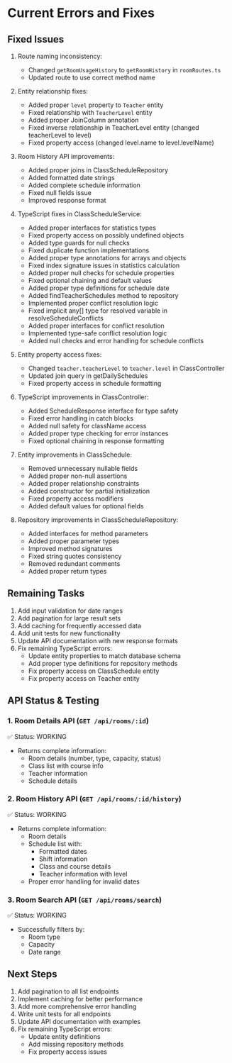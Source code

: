 # Current Errors and Fixes

## Fixed Issues
1. Route naming inconsistency:
   - Changed `getRoomUsageHistory` to `getRoomHistory` in `roomRoutes.ts`
   - Updated route to use correct method name

2. Entity relationship fixes:
   - Added proper `level` property to `Teacher` entity
   - Fixed relationship with `TeacherLevel` entity
   - Added proper JoinColumn annotation
   - Fixed inverse relationship in TeacherLevel entity (changed teacherLevel to level)
   - Fixed property access (changed level.name to level.levelName)

3. Room History API improvements:
   - Added proper joins in ClassScheduleRepository
   - Added formatted date strings
   - Added complete schedule information
   - Fixed null fields issue
   - Improved response format

4. TypeScript fixes in ClassScheduleService:
   - Added proper interfaces for statistics types
   - Fixed property access on possibly undefined objects
   - Added type guards for null checks
   - Fixed duplicate function implementations
   - Added proper type annotations for arrays and objects
   - Fixed index signature issues in statistics calculation
   - Added proper null checks for schedule properties
   - Fixed optional chaining and default values
   - Added proper type definitions for schedule date
   - Added findTeacherSchedules method to repository
   - Implemented proper conflict resolution logic
   - Fixed implicit any[] type for resolved variable in resolveScheduleConflicts
   - Added proper interfaces for conflict resolution
   - Implemented type-safe conflict resolution logic
   - Added null checks and error handling for schedule conflicts

5. Entity property access fixes:
   - Changed `teacher.teacherLevel` to `teacher.level` in ClassController
   - Updated join query in getDailySchedules
   - Fixed property access in schedule formatting

6. TypeScript improvements in ClassController:
   - Added ScheduleResponse interface for type safety
   - Fixed error handling in catch blocks
   - Added null safety for className access
   - Added proper type checking for error instances
   - Fixed optional chaining in response formatting

7. Entity improvements in ClassSchedule:
   - Removed unnecessary nullable fields
   - Added proper non-null assertions
   - Added proper relationship constraints
   - Added constructor for partial initialization
   - Fixed property access modifiers
   - Added default values for optional fields

8. Repository improvements in ClassScheduleRepository:
   - Added interfaces for method parameters
   - Added proper parameter types
   - Improved method signatures
   - Fixed string quotes consistency
   - Removed redundant comments
   - Added proper return types

## Remaining Tasks
1. Add input validation for date ranges
2. Add pagination for large result sets
3. Add caching for frequently accessed data
4. Add unit tests for new functionality
5. Update API documentation with new response formats
6. Fix remaining TypeScript errors:
   - Update entity properties to match database schema
   - Add proper type definitions for repository methods
   - Fix property access on ClassSchedule entity
   - Fix property access on Teacher entity

## API Status & Testing

### 1. Room Details API (`GET /api/rooms/:id`)
✅ Status: WORKING
- Returns complete information:
  - Room details (number, type, capacity, status)
  - Class list with course info
  - Teacher information
  - Schedule details

### 2. Room History API (`GET /api/rooms/:id/history`)
✅ Status: WORKING
- Returns complete information:
  - Room details
  - Schedule list with:
    - Formatted dates
    - Shift information
    - Class and course details
    - Teacher information with level
  - Proper error handling for invalid dates

### 3. Room Search API (`GET /api/rooms/search`)
✅ Status: WORKING
- Successfully filters by:
  - Room type
  - Capacity
  - Date range

## Next Steps
1. Add pagination to all list endpoints
2. Implement caching for better performance
3. Add more comprehensive error handling
4. Write unit tests for all endpoints
5. Update API documentation with examples
6. Fix remaining TypeScript errors:
   - Update entity definitions
   - Add missing repository methods
   - Fix property access issues